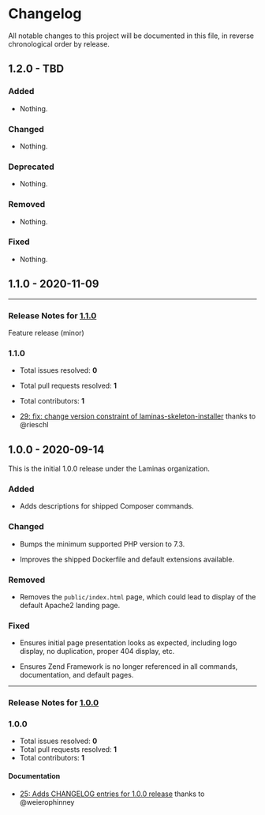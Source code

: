 # Changelog

All notable changes to this project will be documented in this file, in reverse chronological order by release.

## 1.2.0 - TBD

### Added

- Nothing.

### Changed

- Nothing.

### Deprecated

- Nothing.

### Removed

- Nothing.

### Fixed

- Nothing.

## 1.1.0 - 2020-11-09


-----

### Release Notes for [1.1.0](https://github.com/laminas/laminas-mvc-skeleton/milestone/3)

Feature release (minor)

### 1.1.0

- Total issues resolved: **0**
- Total pull requests resolved: **1**
- Total contributors: **1**

 - [29: fix: change version constraint of laminas-skeleton-installer](https://github.com/laminas/laminas-mvc-skeleton/pull/29) thanks to @rieschl

## 1.0.0 - 2020-09-14

This is the initial 1.0.0 release under the Laminas organization.

### Added

- Adds descriptions for shipped Composer commands.

### Changed

- Bumps the minimum supported PHP version to 7.3.

- Improves the shipped Dockerfile and default extensions available.

### Removed

- Removes the `public/index.html` page, which could lead to display of the default Apache2 landing page.

### Fixed

- Ensures initial page presentation looks as expected, including logo display, no duplication, proper 404 display, etc.

- Ensures Zend Framework is no longer referenced in all commands, documentation, and default pages.


-----

### Release Notes for [1.0.0](https://github.com/laminas/laminas-mvc-skeleton/milestone/1)



### 1.0.0

- Total issues resolved: **0**
- Total pull requests resolved: **1**
- Total contributors: **1**

#### Documentation

 - [25: Adds CHANGELOG entries for 1.0.0 release](https://github.com/laminas/laminas-mvc-skeleton/pull/25) thanks to @weierophinney


